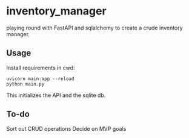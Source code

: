 # inventory_manager
playing round with FastAPI and sqlalchemy to create a crude inventory manager.

## Usage

Install requirements
in cwd:

```
uvicorn main:app --reload
python main.py
```

This initializes the API and the sqlite db.

## To-do
Sort out CRUD operations
Decide on MVP goals
